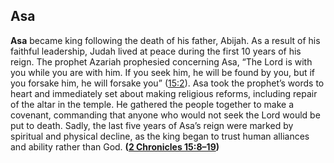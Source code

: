 
## Asa

**Asa** became king following the death of his father, Abijah. As a result of his faithful leadership, Judah lived at peace during the first 10 years of his reign. The prophet Azariah prophesied concerning Asa, “The Lord is with you while you are with him. If you seek him, he will be found by you, but if you forsake him, he will forsake you” ([15:2](https://www.esv.org/2+Chronicles+15%3A2/)). Asa took the prophet’s words to heart and immediately set about making religious reforms, including repair of the altar in the temple. He gathered the people together to make a covenant, commanding that anyone who would not seek the Lord would be put to death. Sadly, the last five years of Asa’s reign were marked by spiritual and physical decline, as the king began to trust human alliances and ability rather than God. **([2 Chronicles 15:8–19](https://www.esv.org/2+Chronicles+15%3A8%E2%80%9319/))**

